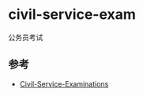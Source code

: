 # civil-service-exam
公务员考试


## 参考
- [Civil-Service-Examinations](https://github.com/lidekai/Civil-Service-Examinations)
